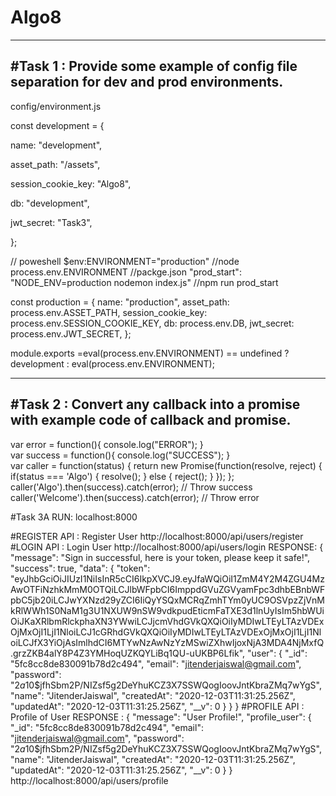 # Algo8
------------------------------------------------------------------------------------------
#Task 1 : Provide some example of config file separation for dev and prod environments.
------------------------------------------------------------------------------------------
config/environment.js

const development = {

  name: "development",
  
  asset_path: "/assets",
  
  session_cookie_key: "Algo8",
  
  db: "development",
  
  jwt_secret: "Task3",
  
};

// poweshell $env:ENVIRONMENT="production"
//node process.env.ENVIRONMENT
//packge.json "prod_start": "NODE_ENV=production nodemon index.js"
//npm run prod_start

const production = {
  name: "production",
  asset_path: process.env.ASSET_PATH,
  session_cookie_key: process.env.SESSION_COOKIE_KEY,
  db: process.env.DB,
  jwt_secret: process.env.JWT_SECRET,
};

module.exports =eval(process.env.ENVIRONMENT) == undefined ? development : eval(process.env.ENVIRONMENT);


-------------------------------------------------------------------------------------------
#Task 2 : Convert any callback into a promise with example code of callback and promise.
-------------------------------------------------------------------------------------------
var error = function(){ 
    console.log("ERROR"); 
}   
var success = function(){ 
    console.log("SUCCESS"); 
}     
var caller = function(status) { 
    return new Promise(function(resolve, reject) { 
        if(status === 'Algo') { 
          resolve(); 
        } 
        else {
            reject(); 
        } 
    }); 
}; 
caller('Algo').then(success).catch(error); // Throw success 
caller('Welcome').then(success).catch(error); // Throw error 

#Task 3A 
RUN: localhost:8000

#REGISTER API : Register User
http://localhost:8000/api/users/register
#LOGIN API : Login User
http://localhost:8000/api/users/login
RESPONSE:
{
    "message": "Sign in successful, here is your token, please keep it safe!",
    "success": true,
    "data": {
        "token": "eyJhbGciOiJIUzI1NiIsInR5cCI6IkpXVCJ9.eyJfaWQiOiI1ZmM4Y2M4ZGU4MzAwOTFiNzhkMmM0OTQiLCJlbWFpbCI6ImppdGVuZGVyamFpc3dhbEBnbWFpbC5jb20iLCJwYXNzd29yZCI6IiQyYSQxMCRqZmhTYm0yUC9OSVpzZjVnMkRlWWh1S0NaM1g3U1NXUW9nSW9vdkpudEticmFaTXE3d1lnUyIsIm5hbWUiOiJKaXRlbmRlckphaXN3YWwiLCJjcmVhdGVkQXQiOiIyMDIwLTEyLTAzVDExOjMxOjI1LjI1NloiLCJ1cGRhdGVkQXQiOiIyMDIwLTEyLTAzVDExOjMxOjI1LjI1NloiLCJfX3YiOjAsImlhdCI6MTYwNzAwNzYzMSwiZXhwIjoxNjA3MDA4NjMxfQ.grzZKB4alY8P4Z3YMHoqUZKQYLiBq1QU-uUKBP6Lfik",
        "user": {
            "_id": "5fc8cc8de830091b78d2c494",
            "email": "jitenderjaiswal@gmail.com",
            "password": "$2a$10$jfhSbm2P/NIZsf5g2DeYhuKCZ3X7SSWQogIoovJntKbraZMq7wYgS",
            "name": "JitenderJaiswal",
            "createdAt": "2020-12-03T11:31:25.256Z",
            "updatedAt": "2020-12-03T11:31:25.256Z",
            "__v": 0
        }
    }
}
#PROFILE API : Profile of User
RESPONSE :
{
    "message": "User Profile!",
    "profile_user": {
        "_id": "5fc8cc8de830091b78d2c494",
        "email": "jitenderjaiswal@gmail.com",
        "password": "$2a$10$jfhSbm2P/NIZsf5g2DeYhuKCZ3X7SSWQogIoovJntKbraZMq7wYgS",
        "name": "JitenderJaiswal",
        "createdAt": "2020-12-03T11:31:25.256Z",
        "updatedAt": "2020-12-03T11:31:25.256Z",
        "__v": 0
    }
}
http://localhost:8000/api/users/profile

